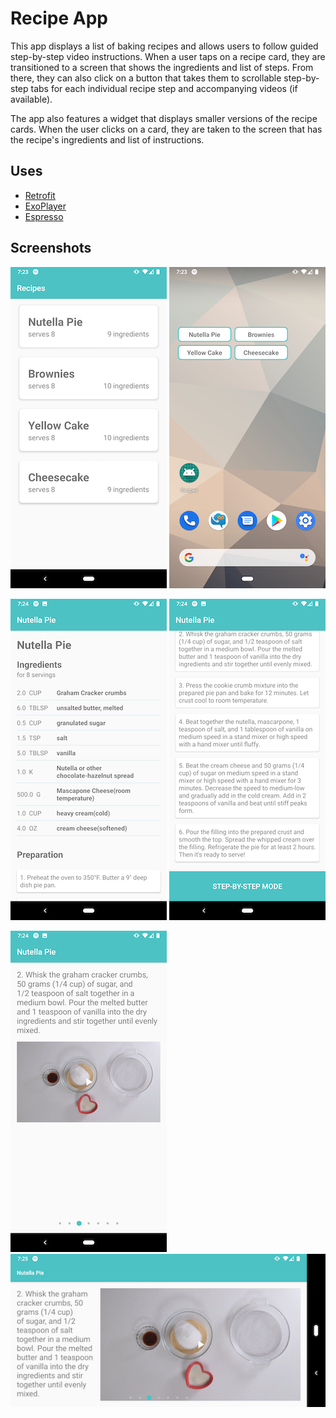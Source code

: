 # Recipe App

This app displays a list of baking recipes and allows users to follow guided step-by-step video instructions. When a user taps on a recipe card, they are transitioned to a screen that shows the ingredients and list of steps. From there, they can also click on a button that takes them to scrollable step-by-step tabs for each individual recipe step and accompanying videos (if available).

The app also features a widget that displays smaller versions of the recipe cards. When the user clicks on a card, they are taken to the screen that has the recipe's ingredients and list of instructions.

## Uses

* [Retrofit](https://square.github.io/retrofit/)
* [ExoPlayer](https://exoplayer.dev/)
* [Espresso](https://developer.android.com/training/testing/espresso)

## Screenshots

![](https://github.com/dcronin202/RecipeApp/blob/master/screenshots/recipeCardpng.png)  ![](https://github.com/dcronin202/RecipeApp/blob/master/screenshots/widget.png)

![](https://github.com/dcronin202/RecipeApp/blob/master/screenshots/recipeDetailsOne.png)  ![](https://github.com/dcronin202/RecipeApp/blob/master/screenshots/recipeDetailsTwo.png)

![](https://github.com/dcronin202/RecipeApp/blob/master/screenshots/recipeStepsPortrait.png)  ![](https://github.com/dcronin202/RecipeApp/blob/master/screenshots/recipeStepsLandscape.png)
